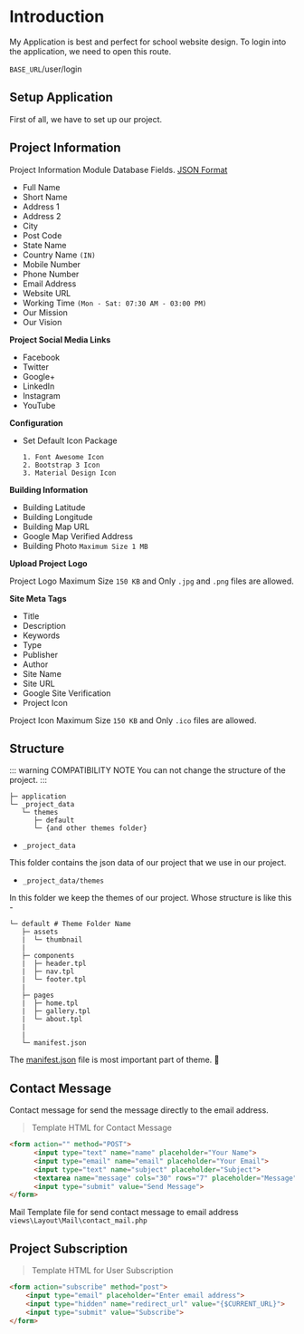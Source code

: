 # Introduction

My Application is best and perfect for school website design. To login into the application, we need to open this route.

`BASE_URL`/user/login

## Setup Application

First of all, we have to set up our project.

## Project Information

Project Information Module Database Fields. [JSON Format](/json-data/#project-information-module)

* Full Name
* Short Name
* Address 1
* Address 2
* City
* Post Code
* State Name
* Country Name `(IN)`
* Mobile Number
* Phone Number
* Email Address
* Website URL
* Working Time `(Mon - Sat: 07:30 AM - 03:00 PM)`
* Our Mission
* Our Vision

**Project Social Media Links**

* Facebook
* Twitter
* Google+
* LinkedIn
* Instagram
* YouTube

**Configuration**

* Set Default Icon Package
      
      1. Font Awesome Icon
      2. Bootstrap 3 Icon
      3. Material Design Icon

**Building Information**

* Building Latitude
* Building Longitude
* Building Map URL
* Google Map Verified Address <Badge text="New"/>
* Building Photo `Maximum Size 1 MB`

**Upload Project Logo**

Project Logo Maximum Size `150 KB` and Only `.jpg` and `.png` files are allowed.

**Site Meta Tags**

* Title
* Description
* Keywords
* Type
* Publisher
* Author
* Site Name
* Site URL
* Google Site Verification
* Project Icon

Project Icon Maximum Size `150 KB` and Only `.ico` files are allowed.

## Structure

::: warning COMPATIBILITY NOTE
You can not change the structure of the project.
:::


```
├─ application
└─ _project_data
   └─ themes
      ├─ default
      └─ {and other themes folder}
```

* `_project_data`

This folder contains the json data of our project that we use in our project.

* `_project_data/themes`

In this folder we keep the themes of our project. Whose structure is like this -

```{16}
└─ default # Theme Folder Name
   ├─ assets
   |  └─ thumbnail
   |
   ├─ components
   |  ├─ header.tpl
   |  ├─ nav.tpl
   |  └─ footer.tpl
   |
   ├─ pages
   |  ├─ home.tpl
   |  ├─ gallery.tpl
   |  └─ about.tpl
   |
   |
   └─ manifest.json
```

The [manifest.json](/theme/#manifest-file-for-theme) file is most important part of theme. :tada:

## Contact Message

Contact message for send the message directly to the email address.

> Template HTML for Contact Message

```html
<form action="" method="POST">
      <input type="text" name="name" placeholder="Your Name">
      <input type="email" name="email" placeholder="Your Email">
      <input type="text" name="subject" placeholder="Subject">
      <textarea name="message" cols="30" rows="7" placeholder="Message"></textarea>
      <input type="submit" value="Send Message">
</form>
```

Mail Template file for send contact message to email address `views\Layout\Mail\contact_mail.php`

## Project Subscription

> Template HTML for User Subscription

```html
<form action="subscribe" method="post">
    <input type="email" placeholder="Enter email address">
    <input type="hidden" name="redirect_url" value="{$CURRENT_URL}">
    <input type="submit" value="Subscribe">
</form>
```

